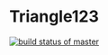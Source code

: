 # Triangle123
[![build status of master](https://travis-ci.org/cespejo15/Triangle123.svg?branch=master)](https://travis-ci.org/cespejo15/Triangle123)
